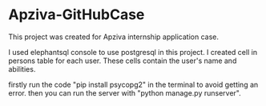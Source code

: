 # Apziva-GitHubCase
This project was created for Apziva internship application case.

I used elephantsql console to use postgresql in this project. 
I created cell in persons table for each user. These cells contain the user's name and abilities.

firstly run the code "pip install psycopg2" in the terminal to avoid getting an error. 
then you can run the server with "python manage.py runserver".
